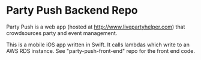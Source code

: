 # Party Push Backend Repo

Party Push is a web app (hosted at http://www.livepartyhelper.com) that crowdsources party and event management.

This is a mobile iOS app written in Swift. It calls lambdas which write to an AWS RDS instance. See "party-push-front-end" repo for the front end code.
